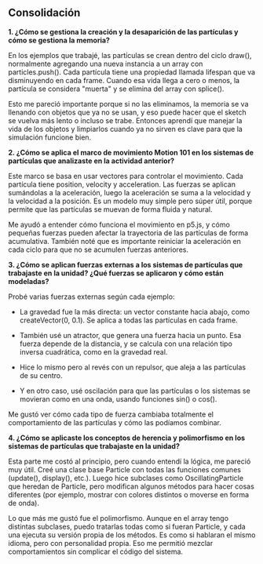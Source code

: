 ## Consolidación

**1. ¿Cómo se gestiona la creación y la desaparición de las partículas y cómo se gestiona la memoria?**

En los ejemplos que trabajé, las partículas se crean dentro del ciclo draw(), normalmente agregando una nueva instancia a un array con particles.push(). Cada partícula tiene una propiedad llamada lifespan que va disminuyendo en cada frame. Cuando esa vida llega a cero o menos, la partícula se considera "muerta" y se elimina del array con splice().

Esto me pareció importante porque si no las eliminamos, la memoria se va llenando con objetos que ya no se usan, y eso puede hacer que el sketch se vuelva más lento o incluso se trabe. Entonces aprendí que manejar la vida de los objetos y limpiarlos cuando ya no sirven es clave para que la simulación funcione bien.

**2. ¿Cómo se aplica el marco de movimiento Motion 101 en los sistemas de partículas que analizaste en la actividad anterior?**

Este marco se basa en usar vectores para controlar el movimiento. Cada partícula tiene position, velocity y acceleration. Las fuerzas se aplican sumándolas a la aceleración, luego la aceleración se suma a la velocidad y la velocidad a la posición. Es un modelo muy simple pero súper útil, porque permite que las partículas se muevan de forma fluida y natural.

Me ayudó a entender cómo funciona el movimiento en p5.js, y cómo pequeñas fuerzas pueden afectar la trayectoria de las partículas de forma acumulativa. También noté que es importante reiniciar la aceleración en cada ciclo para que no se acumulen fuerzas anteriores.

**3. ¿Cómo se aplican fuerzas externas a los sistemas de partículas que trabajaste en la unidad? ¿Qué fuerzas se aplicaron y cómo están modeladas?**

Probé varias fuerzas externas según cada ejemplo:

- La gravedad fue la más directa: un vector constante hacia abajo, como createVector(0, 0.1). Se aplica a todas las partículas en cada frame.

- También usé un atractor, que genera una fuerza hacia un punto. Esa fuerza depende de la distancia, y se calcula con una relación tipo inversa cuadrática, como en la gravedad real.

- Hice lo mismo pero al revés con un repulsor, que aleja a las partículas de su centro.

- Y en otro caso, usé oscilación para que las partículas o los sistemas se movieran como en una onda, usando funciones sin() o cos().

Me gustó ver cómo cada tipo de fuerza cambiaba totalmente el comportamiento de las partículas y cómo las podíamos combinar.

**4. ¿Cómo se aplicaste los conceptos de herencia y polimorfismo en los sistemas de partículas que trabajaste en la unidad?**

Esta parte me costó al principio, pero cuando entendí la lógica, me pareció muy útil. Creé una clase base Particle con todas las funciones comunes (update(), display(), etc.). Luego hice subclases como OscillatingParticle que heredan de Particle, pero modifican algunos métodos para hacer cosas diferentes (por ejemplo, mostrar con colores distintos o moverse en forma de onda).

Lo que más me gustó fue el polimorfismo. Aunque en el array tengo distintas subclases, puedo tratarlas todas como si fueran Particle, y cada una ejecuta su versión propia de los métodos. Es como si hablaran el mismo idioma, pero con personalidad propia. Eso me permitió mezclar comportamientos sin complicar el código del sistema.
